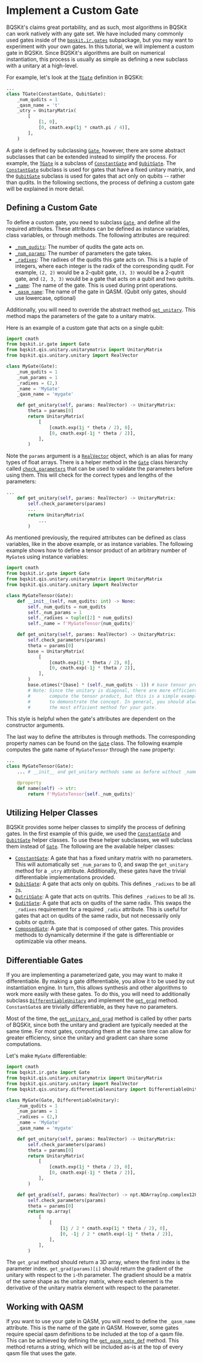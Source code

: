 # Implement a Custom Gate

BQSKit's claims great portability, and as such, most algorithms in BQSKit can
work natively with any gate set. We have included many commonly used gates
inside of the [`bqskit.ir.gates`](https://bqskit.readthedocs.io/en/latest/source/ir.html#module-bqskit.ir.gates)
subpackage, but you may want to experiment with your own gates. In this tutorial,
we will implement a custom gate in BQSKit. Since BQSKit's algorithms are built
on numerical instantiation, this process is usually as simple as defining a new
subclass with a unitary at a high-level.

For example, let's look at the [`TGate`](https://bqskit.readthedocs.io/en/latest/source/autogen/bqskit.ir.gates.TGate.html#bqskit.ir.gates.TGate) definition in BQSKit:

```python
...
class TGate(ConstantGate, QubitGate):
    _num_qudits = 1
    _qasm_name = 't'
    _utry = UnitaryMatrix(
        [
            [1, 0],
            [0, cmath.exp(1j * cmath.pi / 4)],
        ],
    )
```

A gate is defined by subclassing [`Gate`](https://bqskit.readthedocs.io/en/latest/source/autogen/bqskit.ir.Gate.html#bqskit.ir.Gate),
however, there are some abstract subclasses that can be extended instead to simplify the process. For example, the [`TGate`](https://bqskit.readthedocs.io/en/latest/source/autogen/bqskit.ir.gates.TGate.html#bqskit.ir.gates.TGate) is a subclass of
[`ConstantGate`](https://bqskit.readthedocs.io/en/latest/source/autogen/bqskit.ir.gates.ConstantGate.html#bqskit.ir.gates.ConstantGate) and
[`QubitGate`](https://bqskit.readthedocs.io/en/latest/source/autogen/bqskit.ir.gates.QubitGate.html#bqskit.ir.gates.QubitGate). The [`ConstantGate`](https://bqskit.readthedocs.io/en/latest/source/autogen/bqskit.ir.gates.ConstantGate.html#bqskit.ir.gates.ConstantGate)
subclass is used for gates that have a fixed unitary matrix, and the [`QubitGate`](https://bqskit.readthedocs.io/en/latest/source/autogen/bqskit.ir.gates.QubitGate.html#bqskit.ir.gates.QubitGate) subclass is used for gates that act only on qubits -- rather than qudits. In the following sections, the process of defining a custom gate will be explained in more detail.

## Defining a Custom Gate

To define a custom gate, you need to subclass [`Gate`](https://bqskit.readthedocs.io/en/latest/source/autogen/bqskit.ir.Gate.html#bqskit.ir.Gate), and
define all the required attributes. These attributes can be defined as instance variables, class variables, or through methods. The following
attributes are required:

- [`_num_qudits`](https://bqskit.readthedocs.io/en/latest/source/autogen/bqskit.ir.Gate.num_qudits.html#bqskit.ir.Gate.num_qudits): The number of qudits the gate acts on.
- [`_num_params`](https://bqskit.readthedocs.io/en/latest/source/autogen/bqskit.ir.Gate.num_params.html#bqskit.ir.Gate.num_params): The number of parameters the gate takes.
- [`_radixes`](https://bqskit.readthedocs.io/en/latest/source/autogen/bqskit.ir.Gate.radixes.html#bqskit.ir.Gate.radixes): The radixes of the qudits this gate acts on. This is a tuple of integers, where each integer is the radix of the corresponding qudit. For example, `(2, 2)` would be a 2-qubit gate, `(3, 3)` would be a 2-qutrit gate, and `(2, 3, 3)` would be a gate that acts on a qubit and two qutrits.
- [`_name`](https://bqskit.readthedocs.io/en/latest/source/autogen/bqskit.ir.Gate.name.html#bqskit.ir.Gate.name): The name of the gate. This is used during print operations.
- [`_qasm_name`](https://bqskit.readthedocs.io/en/latest/source/autogen/bqskit.ir.Gate.qasm_name.html#bqskit.ir.Gate.qasm_name): The name of the gate in QASM. (Qubit only gates, should use lowercase, optional)

Additionally, you will need to override the abstract method [`get_unitary`](https://bqskit.readthedocs.io/en/latest/source/autogen/bqskit.qis.Unitary.get_unitary.html#bqskit.qis.Unitary.get_unitary). This method maps the parameters of the gate to a unitary matrix.

Here is an example of a custom gate that acts on a single qubit:

```python
import cmath
from bqskit.ir.gate import Gate
from bqskit.qis.unitary.unitarymatrix import UnitaryMatrix
from bqskit.qis.unitary.unitary import RealVector

class MyGate(Gate):
    _num_qudits = 1
    _num_params = 1
    _radixes = (2,)
    _name = 'MyGate'
    _qasm_name = 'mygate'

    def get_unitary(self, params: RealVector) -> UnitaryMatrix:
        theta = params[0]
        return UnitaryMatrix(
            [
                [cmath.exp(1j * theta / 2), 0],
                [0, cmath.exp(-1j * theta / 2)],
            ],
        )
```

Note the `params` argument is a [`RealVector`](https://bqskit.readthedocs.io/en/latest/source/autogen/bqskit.qis.RealVector.html#bqskit.qis.RealVector) object, which is an alias for many types of float arrays. There is a helper method in the [`Gate`](https://bqskit.readthedocs.io/en/latest/source/autogen/bqskit.ir.Gate.html#bqskit.ir.Gate) class hierarchy called [`check_parameters`](https://bqskit.readthedocs.io/en/latest/source/autogen/bqskit.qis.Unitary.check_parameters.html#bqskit.qis.Unitary.check_parameters) that can be used to validate the parameters before using them. This will check for the correct types and lengths of the parameters:

```python
...
    def get_unitary(self, params: RealVector) -> UnitaryMatrix:
        self.check_parameters(params)
        ...
        return UnitaryMatrix(
            ...
        )
```

As mentioned previously, the required attributes can be defined as class variables, like in the above example, or as instance variables. The following example shows how to define a tensor product of an arbitrary number of `MyGate`s using instance variables:

```python
import cmath
from bqskit.ir.gate import Gate
from bqskit.qis.unitary.unitarymatrix import UnitaryMatrix
from bqskit.qis.unitary.unitary import RealVector

class MyGateTensor(Gate):
    def __init__(self, num_qudits: int) -> None:
        self._num_qudits = num_qudits
        self._num_params = 1
        self._radixes = tuple([2] * num_qudits)
        self._name = f'MyGateTensor{num_qudits}'

    def get_unitary(self, params: RealVector) -> UnitaryMatrix:
        self.check_parameters(params)
        theta = params[0]
        base = UnitaryMatrix(
            [
                [cmath.exp(1j * theta / 2), 0],
                [0, cmath.exp(-1j * theta / 2)],
            ],
        )
        base.otimes(*[base] * (self._num_qudits - 1)) # base tensor product with itself
        # Note: Since the unitary is diagonal, there are more efficient ways to
        #       compute the tensor product, but this is a simple example meant
        #       to demonstrate the concept. In general, you should always implement
        #       the most efficient method for your gate.
```

This style is helpful when the gate's attributes are dependent on the constructor arguments.

The last way to define the attributes is through methods. The corresponding property names can be found on the [`Gate`](https://bqskit.readthedocs.io/en/latest/source/autogen/bqskit.ir.Gate.html#bqskit.ir.Gate) class. The following example computes the gate name of `MyGateTensor` through the `name` property:

```python
...
class MyGateTensor(Gate):
    ... # __init__ and get_unitary methods same as before without _name attribute

    @property
    def name(self) -> str:
        return f'MyGateTensor{self._num_qudits}'

```

## Utilizing Helper Classes

BQSKit provides some helper classes to simplify the process of defining gates. In the first example of this guide, we used the [`ConstantGate`](https://bqskit.readthedocs.io/en/latest/source/autogen/bqskit.ir.ConstantGate.html#bqskit.ir.ConstantGate) and [`QubitGate`](https://bqskit.readthedocs.io/en/latest/source/autogen/bqskit.ir.QubitGate.html#bqskit.ir.QubitGate) helper classes. To use these helper subclasses, we will subclass them instead of [`Gate`](https://bqskit.readthedocs.io/en/latest/source/autogen/bqskit.ir.Gate.html#bqskit.ir.Gate). The following are the available helper classes:

- [`ConstantGate`](https://bqskit.readthedocs.io/en/latest/source/autogen/bqskit.ir.gates.ConstantGate.html#bqskit.ir.gates.ConstantGate): A gate that has a fixed unitary matrix with no parameters. This will automatically set `_num_params` to 0, and swap the `get_unitary` method for a `_utry` attribute. Additionally, these gates have the trivial differentiable implementations provided.
- [`QubitGate`](https://bqskit.readthedocs.io/en/latest/source/autogen/bqskit.ir.gates.QubitGate.html#bqskit.ir.gates.QubitGate): A gate that acts only on qubits. This defines `_radixes` to be all `2`s.
- [`QutritGate`](https://bqskit.readthedocs.io/en/latest/source/autogen/bqskit.ir.gates.QutritGate.html#bqskit.ir.gates.QutritGate): A gate that acts on qutrits. This defines `_radixes` to be all `3`s.
- [`QuditGate`](https://bqskit.readthedocs.io/en/latest/source/autogen/bqskit.ir.gates.QuditGate.html#bqskit.ir.gates.QuditGate): A gate that acts on qudits of the same radix. This swaps the `_radixes` requirement for a required `_radix` attribute. This is useful for gates that act on qudits of the same radix, but not necessarily only qubits or qutrits.
- [`ComposedGate`](https://bqskit.readthedocs.io/en/latest/source/autogen/bqskit.ir.gates.ComposedGate.html#bqskit.ir.gates.ComposedGate): A gate that is composed of other gates. This provides methods to dynamically determine if the gate is differentiable or optimizable via other means.

## Differentiable Gates

If you are implementing a parameterized gate, you may want to make it differentiable. By making a gate differentiable, you allow it to be used by out instantiation engine. In turn, this allows synthesis and other algorithms to work more easily with these gates. To do this, you will need to additionally subclass [`DifferentiableUnitary`](https://bqskit.readthedocs.io/en/latest/source/autogen/bqskit.qis.DifferentiableUnitary.html) and implement the [`get_grad`](https://bqskit.readthedocs.io/en/latest/source/autogen/bqskit.qis.DifferentiableUnitary.get_grad.html#bqskit.qis.DifferentiableUnitary.get_grad) method. `ConstantGate`s are trivially differentiable, as they have no parameters.

Most of the time, the [`get_unitary_and_grad`](https://bqskit.readthedocs.io/en/latest/source/autogen/bqskit.qis.DifferentiableUnitary.get_unitary_and_grad.html#bqskit.qis.DifferentiableUnitary.get_unitary_and_grad) method is called by other parts of BQSKit, since both the unitary and gradient are typically needed at the same time. For most gates, computing them at the same time can allow for greater efficiency, since the unitary and gradient can share some computations.

Let's make `MyGate` differentiable:

```python
import cmath
from bqskit.ir.gate import Gate
from bqskit.qis.unitary.unitarymatrix import UnitaryMatrix
from bqskit.qis.unitary.unitary import RealVector
from bqskit.qis.unitary.differentiableunitary import DifferentiableUnitary

class MyGate(Gate, DifferentiableUnitary):
    _num_qudits = 1
    _num_params = 1
    _radixes = (2,)
    _name = 'MyGate'
    _qasm_name = 'mygate'

    def get_unitary(self, params: RealVector) -> UnitaryMatrix:
        self.check_parameters(params)
        theta = params[0]
        return UnitaryMatrix(
            [
                [cmath.exp(1j * theta / 2), 0],
                [0, cmath.exp(-1j * theta / 2)],
            ],
        )

    def get_grad(self, params: RealVector) -> npt.NDArray[np.complex128]:
        self.check_parameters(params)
        theta = params[0]
        return np.array(
            [
                [
                    [1j / 2 * cmath.exp(1j * theta / 2), 0],
                    [0, -1j / 2 * cmath.exp(-1j * theta / 2)],
                ],
            ],
        )
```

The `get_grad` method should return a 3D array, where the first index is the parameter index. `get_grad(params)[i]` should return the gradient of the unitary with respect to the `i`-th parameter. The gradient should be a matrix of the same shape as the unitary matrix, where each element is the derivative of the unitary matrix element with respect to the parameter.

## Working with QASM

If you want to use your gate in QASM, you will need to define the `_qasm_name` attribute. This is the name of the gate in QASM. However, some gates require special qasm definitions to be included at the top of a qasm file. This can be achieved by defining the [`get_qasm_gate_def`](https://bqskit.readthedocs.io/en/latest/source/autogen/bqskit.ir.Gate.get_qasm_gate_def.html#bqskit.ir.Gate.get_qasm_gate_def) method. This method returns a string, which will be included as-is at the top of every qasm file that uses the gate.
